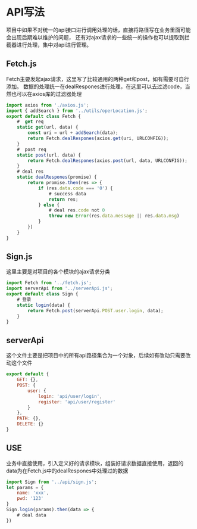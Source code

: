 # API写法

项目中如果不对统一的api接口进行调用处理的话，直接将路径写在业务里面可能会出现后期难以维护的问题，
还有对ajax请求的一些统一的操作也可以提取到拦截器进行处理，集中对api进行管理。


## Fetch.js
Fetch主要发起ajax请求，这里写了比较通用的两种get和post，如有需要可自行添加。
数据的处理统一在dealRespones进行处理，在这里可以去过滤code，当然也可以在axios库的过滤器处理
``` js
import axios from './axios.js';
import { addSearch } from '../utils/operLocation.js';
export default class Fetch {
    #  get req
    static get(url, data) {
        const uri = url + addSearch(data);
        return Fetch.dealRespones(axios.get(uri, URLCONFIG));
    }
    #  post req
    static post(url, data) {
        return Fetch.dealRespones(axios.post(url, data, URLCONFIG));
    }
    # deal res
    static dealRespones(promise) {
        return promise.then(res => {
            if (res.data.code === '0') {
                # success data
                return res;
            } else {
                # deal res.code not 0
                throw new Error(res.data.message || res.data.msg)
            }
        })
    }
}
```

## Sign.js
这里主要是对项目的各个模块的ajax请求分类
``` js
import Fetch from '../fetch.js';
import serverApi from '../serverApi.js';
export default class Sign {
    # 登录
    static login(data) {
        return Fetch.post(serverApi.POST.user.login, data);
    }
}
```

## serverApi
这个文件主要是把项目中的所有api路径集合为一个对象，后续如有改动只需要改动这个文件
``` js
export default {
    GET: {},
    POST: {
        user: {
            login: 'api/user/login',
            register: 'api/user/register'
        }
    },
    PATH: {},
    DELETE: {}
}
```

## USE
业务中直接使用，引入定义好的请求模块，组装好请求数据直接使用，返回的data为在Fetch.js中的dealRespones中处理过的数据
``` js
import Sign from '../api/sign.js';
let params = {
    name: 'xxx',
    pwd: '123'
}
Sign.login(params).then(data => {
    # deal data
})
```
